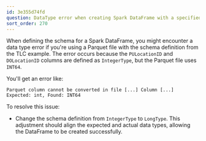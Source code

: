 ```yaml
---
id: 3e355d74fd
question: DataType error when creating Spark DataFrame with a specified schema?
sort_order: 270
---
```


When defining the schema for a Spark DataFrame, you might encounter a data type error if you're using a Parquet file with the schema definition from the TLC example. The error occurs because the `PULocationID` and `DOLocationID` columns are defined as `IntegerType`, but the Parquet file uses `INT64`.

You'll get an error like:

```plaintext
Parquet column cannot be converted in file [...] Column [...] Expected: int, Found: INT64
```

To resolve this issue:

- Change the schema definition from `IntegerType` to `LongType`. This adjustment should align the expected and actual data types, allowing the DataFrame to be created successfully.
